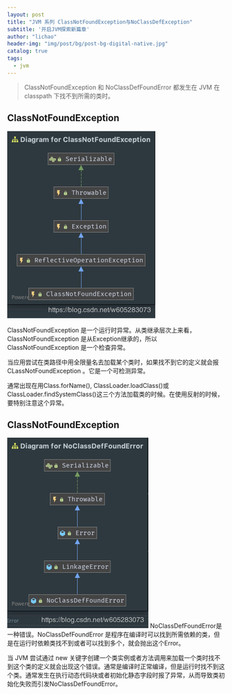 ```yaml
---
layout: post
title: "JVM 系列 ClassNotFoundException与NoClassDefException"
subtitle: '开启JVM探索新篇章'
author: "lichao"
header-img: "img/post/bg/post-bg-digital-native.jpg"
catalog: true
tags:
  - jvm
---
```


> ClassNotFoundException 和 NoClassDefFoundError 都发生在 JVM 在 classpath 下找不到所需的类时。


## ClassNotFoundException
![存储概览](/img/jvm/9.png)

ClassNotFoundException 是一个运行时异常。从类继承层次上来看，ClassNotFoundException 是从Exception继承的，所以 ClassNotFoundException 是一个检查异常。

当应用尝试在类路径中用全限量名去加载某个类时，如果找不到它的定义就会报CLassNotFoundException 。它是一个可检测异常。

通常出现在用Class.forName(), ClassLoader.loadClass()或 ClassLoader.findSystemClass()这三个方法加载类的时候。在使用反射的时候，要特别注意这个异常。

## ClassNotFoundException
![存储概览](/img/jvm/10.png)
NoClassDefFoundError是一种错误。NoClassDefFoundError 是程序在编译时可以找到所需依赖的类，但是在运行时依赖类找不到或者可以找到多个，就会抛出这个Error。

当 JVM 尝试通过 new 关键字创建一个类实例或者方法调用来加载一个类时找不到这个类的定义就会出现这个错误。通常是编译时正常编译，但是运行时找不到这个类。通常发生在执行动态代码块或者初始化静态字段时报了异常，从而导致类初始化失败而引发NoClassDefFoundError。